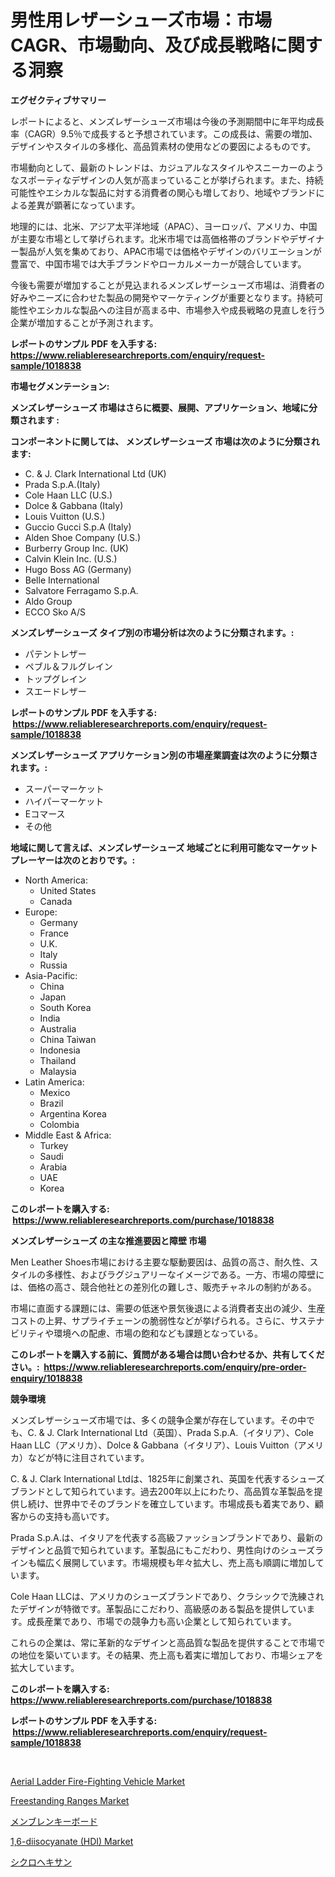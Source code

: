 <p><h1>男性用レザーシューズ市場：市場CAGR、市場動向、及び成長戦略に関する洞察</h1></p><p><strong>エグゼクティブサマリー</strong></p>
<p><p>レポートによると、メンズレザーシューズ市場は今後の予測期間中に年平均成長率（CAGR）9.5％で成長すると予想されています。この成長は、需要の増加、デザインやスタイルの多様化、高品質素材の使用などの要因によるものです。</p><p>市場動向として、最新のトレンドは、カジュアルなスタイルやスニーカーのようなスポーティなデザインの人気が高まっていることが挙げられます。また、持続可能性やエシカルな製品に対する消費者の関心も増しており、地域やブランドによる差異が顕著になっています。</p><p>地理的には、北米、アジア太平洋地域（APAC）、ヨーロッパ、アメリカ、中国が主要な市場として挙げられます。北米市場では高価格帯のブランドやデザイナー製品が人気を集めており、APAC市場では価格やデザインのバリエーションが豊富で、中国市場では大手ブランドやローカルメーカーが競合しています。</p><p>今後も需要が増加することが見込まれるメンズレザーシューズ市場は、消費者の好みやニーズに合わせた製品の開発やマーケティングが重要となります。持続可能性やエシカルな製品への注目が高まる中、市場参入や成長戦略の見直しを行う企業が増加することが予測されます。</p></p>
<p><strong>レポートのサンプル PDF を入手する: <a href="https://www.reliableresearchreports.com/enquiry/request-sample/1018838">https://www.reliableresearchreports.com/enquiry/request-sample/1018838</a></strong></p>
<p><strong>市場セグメンテーション:</strong></p>
<p><strong> メンズレザーシューズ 市場はさらに概要、展開、アプリケーション、地域に分類されます :</strong></p>
<p><strong>コンポーネントに関しては、 メンズレザーシューズ 市場は次のように分類されます: &nbsp;</strong></p>
<p><ul><li>C. & J. Clark International Ltd (UK)</li><li>Prada S.p.A.(Italy)</li><li>Cole Haan LLC (U.S.)</li><li>Dolce & Gabbana (Italy)</li><li>Louis Vuitton (U.S.)</li><li>Guccio Gucci S.p.A (Italy)</li><li>Alden Shoe Company (U.S.)</li><li>Burberry Group Inc. (UK)</li><li>Calvin Klein Inc. (U.S.)</li><li>Hugo Boss AG (Germany)</li><li>Belle International</li><li>Salvatore Ferragamo S.p.A.</li><li>Aldo Group</li><li>ECCO Sko A/S</li></ul></p>
<p><strong> メンズレザーシューズ タイプ別の市場分析は次のように分類されます。:</strong></p>
<p><ul><li>パテントレザー</li><li>ペブル＆フルグレイン</li><li>トップグレイン</li><li>スエードレザー</li></ul></p>
<p><strong>レポートのサンプル PDF を入手する: &nbsp;<a href="https://www.reliableresearchreports.com/enquiry/request-sample/1018838">https://www.reliableresearchreports.com/enquiry/request-sample/1018838</a></strong></p>
<p><strong> メンズレザーシューズ アプリケーション別の市場産業調査は次のように分類されます。:</strong></p>
<p><ul><li>スーパーマーケット</li><li>ハイパーマーケット</li><li>Eコマース</li><li>その他</li></ul></p>
<p><strong>地域に関して言えば、メンズレザーシューズ 地域ごとに利用可能なマーケットプレーヤーは次のとおりです。:</strong></p>
<p><ul>
    <li>
        North America:
        <ul>
            <li>United States</li>
            <li>Canada</li>
        </ul>
    </li>
    <li>
        Europe:
        <ul>
            <li>Germany</li>
            <li>France</li>
            <li>U.K.</li>
            <li>Italy</li>
            <li>Russia</li>
        </ul>
    </li>
    <li>
        Asia-Pacific:
        <ul>
            <li>China</li>
            <li>Japan</li>
            <li>South Korea</li>
            <li>India</li>
            <li>Australia</li>
            <li>China Taiwan</li>
            <li>Indonesia</li>
            <li>Thailand</li>
            <li>Malaysia</li>
        </ul>
    </li>
    <li>
        Latin America:
        <ul>
            <li>Mexico</li>
            <li>Brazil</li>
            <li>Argentina Korea</li>
            <li>Colombia</li>
        </ul>
    </li>
    <li>
        Middle East & Africa:
        <ul>
            <li>Turkey</li>
            <li>Saudi</li>
            <li>Arabia</li>
            <li>UAE</li>
            <li>Korea</li>
        </ul>
    </li>
    </ul></p>
<p><strong>このレポートを購入する: &nbsp;<a href="https://www.reliableresearchreports.com/purchase/1018838">https://www.reliableresearchreports.com/purchase/1018838</a></strong></p>
<p><strong>メンズレザーシューズ の主な推進要因と障壁 市場</strong></p>
<p><p>Men Leather Shoes市場における主要な駆動要因は、品質の高さ、耐久性、スタイルの多様性、およびラグジュアリーなイメージである。一方、市場の障壁には、価格の高さ、競合他社との差別化の難しさ、販売チャネルの制約がある。</p><p>市場に直面する課題には、需要の低迷や景気後退による消費者支出の減少、生産コストの上昇、サプライチェーンの脆弱性などが挙げられる。さらに、サステナビリティや環境への配慮、市場の飽和なども課題となっている。</p></p>
<p><strong>このレポートを購入する前に、質問がある場合は問い合わせるか、共有してください。:&nbsp; <a href="https://www.reliableresearchreports.com/enquiry/pre-order-enquiry/1018838">https://www.reliableresearchreports.com/enquiry/pre-order-enquiry/1018838</a></strong></p>
<p><strong>競争環境</strong></p>
<p><p>メンズレザーシューズ市場では、多くの競争企業が存在しています。その中でも、C. & J. Clark International Ltd（英国）、Prada S.p.A.（イタリア）、Cole Haan LLC（アメリカ）、Dolce & Gabbana（イタリア）、Louis Vuitton（アメリカ）などが特に注目されています。</p><p>C. & J. Clark International Ltdは、1825年に創業され、英国を代表するシューズブランドとして知られています。過去200年以上にわたり、高品質な革製品を提供し続け、世界中でそのブランドを確立しています。市場成長も着実であり、顧客からの支持も高いです。</p><p>Prada S.p.A.は、イタリアを代表する高級ファッションブランドであり、最新のデザインと品質で知られています。革製品にもこだわり、男性向けのシューズラインも幅広く展開しています。市場規模も年々拡大し、売上高も順調に増加しています。</p><p>Cole Haan LLCは、アメリカのシューズブランドであり、クラシックで洗練されたデザインが特徴です。革製品にこだわり、高級感のある製品を提供しています。成長産業であり、市場での競争力も高い企業として知られています。</p><p>これらの企業は、常に革新的なデザインと高品質な製品を提供することで市場での地位を築いています。その結果、売上高も着実に増加しており、市場シェアを拡大しています。</p></p>
<p><strong>このレポートを購入する: &nbsp; <a href="https://www.reliableresearchreports.com/purchase/1018838">https://www.reliableresearchreports.com/purchase/1018838</a></strong></p>
<p><strong>レポートのサンプル PDF を入手する: &nbsp;<a href="https://www.reliableresearchreports.com/enquiry/request-sample/1018838">https://www.reliableresearchreports.com/enquiry/request-sample/1018838</a></strong><strong></strong></p>
<p>&nbsp;</p>
<p><p><a href="https://view.publitas.com/reportprime-1/aerial-ladder-fire-fighting-vehicle-market-research-report-provides-thorough-industry-overview-which-offers-an-in-depth-analysis-of-product-trends-and-new-market-divisions/">Aerial Ladder Fire-Fighting Vehicle Market</a></p><p><a href="https://frill-swim-3cd.notion.site/Freestanding-Ranges-Market-Provides-a-Comprehensive-Analysis-Including-a-Macro-Overview-of-the-Marke-a3adceeb046449a4b8dc1b837e4331e0">Freestanding Ranges Market</a></p><p><a href="https://github.com/oqoeusbvpadwjs08/Market-Research-Report-List-1/blob/main/7107467187492.md">メンブレンキーボード</a></p><p><a href="https://view.publitas.com/reportprime-1/16-diisocyanate-hdi-market-provides-a-comprehensive-analysis-including-a-macro-overview-of-the-market-as-well-as-micro-details-such-as-market-size-and-competitive-landscape/">1,6-diisocyanate (HDI) Market</a></p><p><a href="https://medium.com/@lornarempel2023/%E3%82%B7%E3%82%AF%E3%83%AD%E3%83%98%E3%82%AD%E3%82%B5%E3%83%B3%E5%B8%82%E5%A0%B4%E8%A6%8F%E6%A8%A1-cagr-%E3%83%88%E3%83%AC%E3%83%B3%E3%83%89-2024%E5%B9%B4-2030%E5%B9%B4-1d82d1c95940">シクロヘキサン</a></p></p>